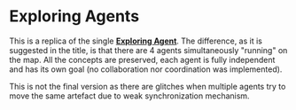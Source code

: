 # Exploring Agents

This is a replica of the single [**Exploring Agent**](https://github.com/Iulian-Stan/ExploringAgent).
The difference, as it is suggested in the title, is that there are 4 agents simultaneously "running"
on the map. All the concepts are preserved, each agent is fully independent and has its own goal 
(no collaboration nor coordination was implemented).

This is not the final version as there are glitches when multiple agents try to move the same artefact
due to weak synchronization mechanism.
